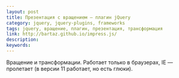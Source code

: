 ```yaml
---
layout: post
title: Презентация с вращением — плагин jQuery
category: jquery, jquery-plugins, frameworks
tags: jquery, вращение, плагин, презентация, трансформация
link: http://bartaz.github.io/impress.js/
description:
keywords:
---
```


<p>Вращение и трансформации. Работает только в браузерах, IE — пролетает (в версии 11 работает, но есть глюки).</p>
